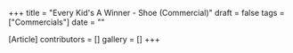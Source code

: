 +++
title = "Every Kid's A Winner - Shoe (Commercial)"
draft = false
tags = ["Commercials"]
date = ""

[Article]
contributors = []
gallery = []
+++